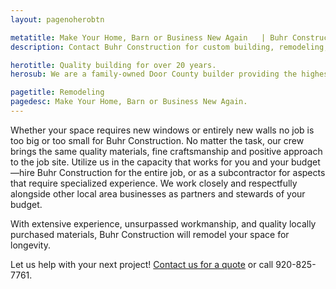 ```yaml
---
layout: pagenoherobtn

metatitle: Make Your Home, Barn or Business New Again   | Buhr Construction
description: Contact Buhr Construction for custom building, remodeling, roofing, siding, tree removal, window replacement in Green Bay, Door County, and Kewaunee.

herotitle: Quality building for over 20 years.
herosub: We are a family-owned Door County builder providing the highest quality in full-service construction, remodeling, custom woodwork and roofing.

pagetitle: Remodeling
pagedesc: Make Your Home, Barn or Business New Again.
---
```


Whether your space requires new windows or entirely new walls no job is too big or too small for Buhr Construction. No matter the task, our crew brings the same quality materials, fine craftsmanship and positive approach to the job site. Utilize us in the capacity that works for you and your budget—hire Buhr Construction for the entire job, or as a subcontractor for aspects that require specialized experience. We work closely and respectfully alongside other local area businesses as partners and stewards of your budget.

With extensive experience, unsurpassed workmanship, and quality locally purchased materials, Buhr Construction will remodel your space for longevity.

Let us help with your next project! <a target="_blank" href="/contact-buhr/">Contact us for a quote</a> or call 920-825-7761.